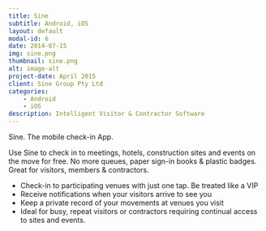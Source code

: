 ```yaml
---
title: Sine
subtitle: Android, iOS
layout: default
modal-id: 6
date: 2014-07-15
img: sine.png
thumbnail: sine.png
alt: image-alt
project-date: April 2015
client: Sine Group Pty Ltd
categories: 
    - Android
    - iOS
description: Intelligent Visitor & Contractor Software
---
```


Sine. The mobile check-in App.

Use Sine to check in to meetings, hotels, construction sites and events on the move for free. No more queues, paper sign-in books & plastic badges. Great for visitors, members & contractors.

- Check-in to participating venues with just one tap. Be treated like a VIP
- Receive notifications when your visitors arrive to see you
- Keep a private record of your movements at venues you visit
- Ideal for busy, repeat visitors or contractors requiring continual access to sites and events.